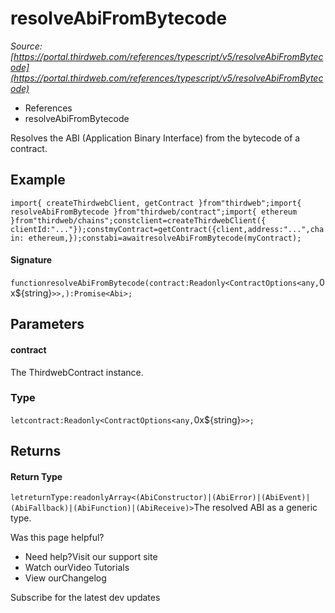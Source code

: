 # resolveAbiFromBytecode

*Source: [https://portal.thirdweb.com/references/typescript/v5/resolveAbiFromBytecode](https://portal.thirdweb.com/references/typescript/v5/resolveAbiFromBytecode)*

* References
* resolveAbiFromBytecode

Resolves the ABI (Application Binary Interface) from the bytecode of a contract.

## Example

`import{ createThirdwebClient, getContract }from"thirdweb";import{ resolveAbiFromBytecode }from"thirdweb/contract";import{ ethereum }from"thirdweb/chains";constclient=createThirdwebClient({ clientId:"..."});constmyContract=getContract({client,address:"...",chain: ethereum,});constabi=awaitresolveAbiFromBytecode(myContract);`
#### Signature

`functionresolveAbiFromBytecode(contract:Readonly<ContractOptions<any,`0x${string}`>>,):Promise<Abi>;`
## Parameters

#### contract

The ThirdwebContract instance.

### Type

`letcontract:Readonly<ContractOptions<any,`0x${string}`>>;`
## Returns

#### Return Type

`letreturnType:readonlyArray<(AbiConstructor)|(AbiError)|(AbiEvent)|(AbiFallback)|(AbiFunction)|(AbiReceive)>`The resolved ABI as a generic type.

Was this page helpful?

* Need help?Visit our support site
* Watch ourVideo Tutorials
* View ourChangelog

Subscribe for the latest dev updates

